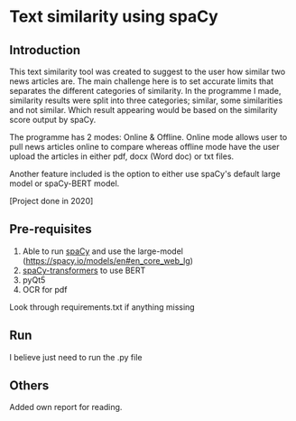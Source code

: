 # Text similarity using spaCy

## Introduction
This text similarity tool was created to suggest to the user how similar two news articles are. The main challenge here is to set accurate limits that separates the different categories of similarity. In the programme I made, similarity results were split into three categories; similar, some similarities and not similar. Which result appearing would be based on the similarity score output by spaCy.

The programme has 2 modes: Online & Offline. 
Online mode allows user to pull news articles online to compare whereas offline mode have the user upload the articles in either pdf, docx (Word doc) or txt files.

Another feature included is the option to either use spaCy's default large model or spaCy-BERT model.

[Project done in 2020]

## Pre-requisites
1) Able to run [spaCy](https://spacy.io/) and use the large-model (https://spacy.io/models/en#en_core_web_lg)
2) [spaCy-transformers](https://spacy.io/universe/project/spacy-transformers) to use BERT
3) pyQt5
4) OCR for pdf

Look through requirements.txt if anything missing


## Run
I believe just need to run the .py file

## Others
Added own report for reading.
